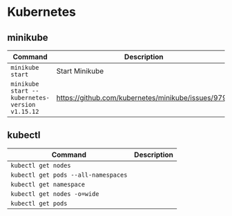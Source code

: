 # Kubernetes

## minikube

|     Command                                  |      Description                                 |
|----------------------------------------------|--------------------------------------------------|
|`minikube start`                              | Start Minikube                                   |
|`minikube start --kubernetes-version v1.15.12`|https://github.com/kubernetes/minikube/issues/9792|

## kubectl

|     Command                       |      Description       |
|-----------------------------------|------------------------|
|`kubectl get nodes`                |                        |
|`kubectl get pods --all-namespaces`|                        |
|`kubectl get namespace`            |                        |
|`kubectl get nodes -o=wide`        |                        |
|`kubectl get pods`                 |                        |


